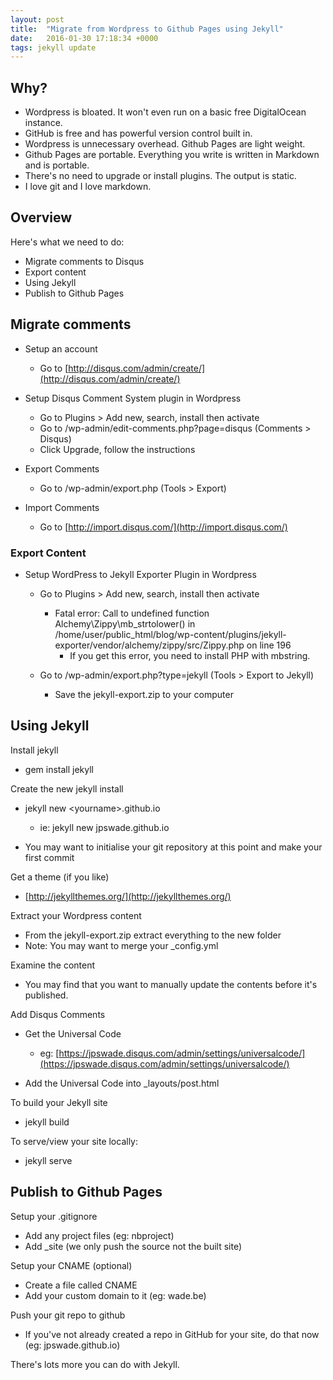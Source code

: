 ```yaml
---
layout: post
title:  "Migrate from Wordpress to Github Pages using Jekyll"
date:   2016-01-30 17:18:34 +0000
tags: jekyll update
---
```


## Why?

- Wordpress is bloated. It won't even run on a basic free DigitalOcean instance. 
- GitHub is free and has powerful version control built in. 
- Wordpress is unnecessary overhead. Github Pages are light weight. 
- Github Pages are portable. Everything you write is written in Markdown and is portable. 
- There's no need to upgrade or install plugins. The output is static. 
- I love git and I love markdown.

## Overview

Here's what we need to do:

- Migrate comments to Disqus 
- Export content 
- Using Jekyll 
- Publish to Github Pages 

## Migrate comments

- Setup an account 
    - Go to [http://disqus.com/admin/create/](http://disqus.com/admin/create/) 

- Setup Disqus Comment System plugin in Wordpress 
    - Go to Plugins &gt; Add new, search, install then activate 
    - Go to /wp-admin/edit-comments.php?page=disqus (Comments &gt; Disqus) 
    - Click Upgrade, follow the instructions 

- Export Comments 
    - Go to /wp-admin/export.php (Tools &gt; Export) 

- Import Comments 
    - Go to [http://import.disqus.com/](http://import.disqus.com/) 

### Export Content

- Setup WordPress to Jekyll Exporter Plugin in Wordpress 
    - Go to Plugins &gt; Add new, search, install then activate 
        - Fatal error: Call to undefined function Alchemy\Zippy\mb_strtolower() in /home/user/public_html/blog/wp-content/plugins/jekyll-exporter/vendor/alchemy/zippy/src/Zippy.php on line 196 
            - If you get this error, you need to install PHP with mbstring. 

    - Go to /wp-admin/export.php?type=jekyll (Tools &gt; Export to Jekyll) 
        - Save the jekyll-export.zip to your computer 

## Using Jekyll

Install jekyll

- gem install jekyll 

Create the new jekyll install

- jekyll new &lt;yourname&gt;.github.io 
    - ie: jekyll new jpswade.github.io 

- You may want to initialise your git repository at this point and make your first commit 

Get a theme (if you like)

- [http://jekyllthemes.org/](http://jekyllthemes.org/) 

Extract your Wordpress content

- From the jekyll-export.zip extract everything to the new folder 
- Note: You may want to merge your _config.yml 

Examine the content

- You may find that you want to manually update the contents before it's published. 

Add Disqus Comments

- Get the Universal Code 
    - eg: [https://jpswade.disqus.com/admin/settings/universalcode/](https://jpswade.disqus.com/admin/settings/universalcode/) 

- Add the Universal Code into _layouts/post.html 

To build your Jekyll site

- jekyll build 

To serve/view your site locally:

- jekyll serve 

## Publish to Github Pages

Setup your .gitignore

- Add any project files (eg: nbproject) 
- Add _site (we only push the source not the built site)

Setup your CNAME (optional)

- Create a file called CNAME 
- Add your custom domain to it (eg: wade.be) 

Push your git repo to github

- If you've not already created a repo in GitHub for your site, do that now (eg: jpswade.github.io) 

There's lots more you can do with Jekyll.